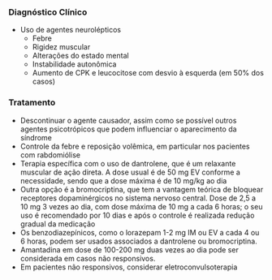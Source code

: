 ### Diagnóstico Clínico
- Uso de agentes neurolépticos
	- Febre
	- Rigidez muscular
	- Alterações do estado mental
	- Instabilidade autonômica
	- Aumento de CPK e leucocitose com desvio à esquerda (em 50% dos casos)

### Tratamento
- Descontinuar o agente causador, assim como se possível outros agentes psicotrópicos que podem influenciar o aparecimento da síndrome
- Controle da febre e reposição volêmica, em particular nos pacientes com rabdomiólise
- Terapia específica com o uso de dantrolene, que é um relaxante muscular de ação direta. A dose usual é de 50 mg EV conforme a necessidade, sendo que a dose máxima é de 10 mg/kg ao dia
- Outra opção é a bromocriptina, que tem a vantagem teórica de bloquear receptores dopaminérgicos no sistema nervoso central. Dose de 2,5 a 10 mg 3 vezes ao dia, com dose máxima de 10 mg a cada 6 horas; o seu uso é recomendado por 10 dias e após o controle é realizada redução gradual da medicação
- Os benzodiazepínicos, como o lorazepam 1-2 mg IM ou EV a cada 4 ou 6 horas, podem ser usados associados a dantrolene ou bromocriptina.
- Amantadina em dose de 100-200 mg duas vezes ao dia pode ser considerada em casos não responsivos.
- Em pacientes não responsivos, considerar eletroconvulsoterapia
